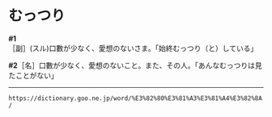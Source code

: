 # むっつり

**\#1**［副］(スル)口數が少なく、愛想のないさま。「始終むっつり（と）している」

**\#2**［名］口數が少なく、愛想のないこと。また、その人。「あんなむっつりは見たことがない」

---
`https://dictionary.goo.ne.jp/word/%E3%82%80%E3%81%A3%E3%81%A4%E3%82%8A/`